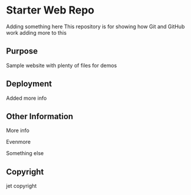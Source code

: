 # Starter Web Repo
Adding something here
This repository is for showing how Git and GitHub work
adding more to this
## Purpose

Sample website with plenty of files for demos

## Deployment

Added more info

## Other Information

More info

Evenmore

Something else

## Copyright

jet copyright
